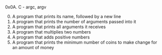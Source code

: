 0x0A. C - argc, argv

0. A program that prints its name, followed by a new line
1. A program that prints the number of arguments passed into it
2. A program that prints all arguments it receives
3. A program that multiplies two numbers
4. A program that adds positive numbers
5. A program that prints the minimum number of coins to make change for an amount of money
